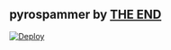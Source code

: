 ## pyrospammer by [THE END](t.me/THE_END_NETWORK)

[![Deploy](https://www.herokucdn.com/deploy/button.svg)](https://heroku.com/deploy?template=https://github.com/Monocapped-Octahedron/pyrospammer)
